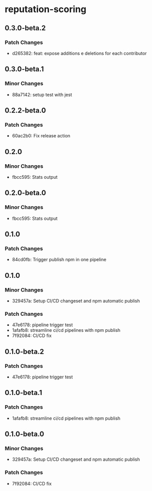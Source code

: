 # reputation-scoring

## 0.3.0-beta.2

### Patch Changes

- d265382: feat: expose additions e deletions for each contributor

## 0.3.0-beta.1

### Minor Changes

- 88a7142: setup test with jest

## 0.2.2-beta.0

### Patch Changes

- 60ac2b0: Fix release action

## 0.2.0

### Minor Changes

- fbcc595: Stats output

## 0.2.0-beta.0

### Minor Changes

- fbcc595: Stats output

## 0.1.0

### Patch Changes

- 84cd0fb: Trigger publish npm in one pipeline

## 0.1.0

### Minor Changes

- 329457a: Setup CI/CD changeset and npm automatic publish

### Patch Changes

- 47e6178: pipeline trigger test
- 1afafb8: streamline ci/cd pipelines with npm publish
- 7f92084: CI/CD fix

## 0.1.0-beta.2

### Patch Changes

- 47e6178: pipeline trigger test

## 0.1.0-beta.1

### Patch Changes

- 1afafb8: streamline ci/cd pipelines with npm publish

## 0.1.0-beta.0

### Minor Changes

- 329457a: Setup CI/CD changeset and npm automatic publish

### Patch Changes

- 7f92084: CI/CD fix
